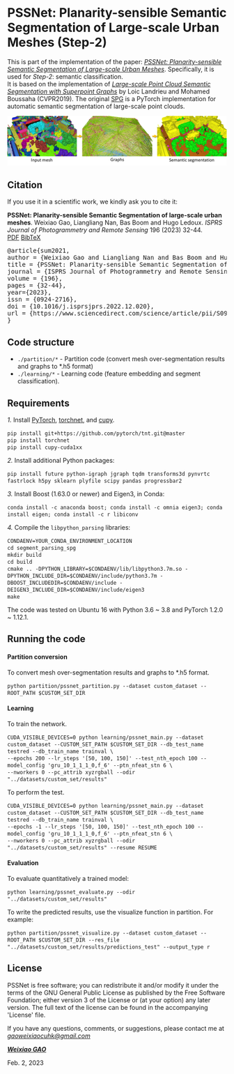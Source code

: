 
# PSSNet: **P**lanarity-sensible **S**emantic **S**egmentation of Large-scale Urban Meshes (Step-2)

This is part of the implementation of the paper: [*PSSNet: Planarity-sensible Semantic Segmentation of Large-scale Urban Meshes*](https://www.sciencedirect.com/science/article/pii/S0924271622003355). 
Specifically, it is used for *Step-2*: semantic classification.    
It is based on the implementation of [*Large-scale Point Cloud Semantic Segmentation with Superpoint Graphs*](https://openaccess.thecvf.com/content_cvpr_2018/papers/Landrieu_Large-Scale_Point_Cloud_CVPR_2018_paper.pdf) by Loic Landrieu and Mohamed Boussaha (CVPR2019).
The original [SPG](https://github.com/loicland/superpoint_graph) is a PyTorch implementation for automatic semantic segmentation of large-scale point clouds.

<div align="center">    
<img src="../images/step2.png" width="800px" />
</div>

## Citation

If you use it in a scientific work, we kindly ask you to cite it:

<div class="filteredelement"><strong>PSSNet: Planarity-sensible Semantic Segmentation of large-scale urban meshes</strong>. Weixiao Gao, Liangliang Nan, Bas Boom and Hugo Ledoux. <em> ISPRS Journal of Photogrammetry and Remote Sensing</em> 196 (2023) 32-44. <br/><a href="https://www.sciencedirect.com/science/article/pii/S0924271622003355"><i class="fas fa-external-link-alt"></i> PDF</a> <a href="#myref" data-toggle="collapse"><i class="fas fa-caret-square-down"></i> BibTeX</a> <div id="myref" class="collapse" tabindex="-1"><pre class="bibtex">@article{sum2021,
author = {Weixiao Gao and Liangliang Nan and Bas Boom and Hugo Ledoux},
title = {PSSNet: Planarity-sensible Semantic Segmentation of large-scale urban meshes},
journal = {ISPRS Journal of Photogrammetry and Remote Sensing},
volume = {196},
pages = {32-44},
year={2023},
issn = {0924-2716},
doi = {10.1016/j.isprsjprs.2022.12.020},
url = {https://www.sciencedirect.com/science/article/pii/S0924271622003355},
}
</pre></div></div>

## Code structure
* `./partition/*` - Partition code (convert mesh over-segmentation results and graphs to *.h5 format)
* `./learning/*` - Learning code (feature embedding and segment classification).

## Requirements 

*1.* Install [PyTorch](https://pytorch.org), [torchnet](https://github.com/pytorch/tnt), and [cupy](https://docs.cupy.dev/en/stable/install.html).
```
pip install git+https://github.com/pytorch/tnt.git@master
pip install torchnet
pip install cupy-cuda1xx
``` 

*2.* Install additional Python packages:
```
pip install future python-igraph jgraph tqdm transforms3d pynvrtc fastrlock h5py sklearn plyfile scipy pandas progressbar2
```

*3.* Install Boost (1.63.0 or newer) and Eigen3, in Conda:<br>
```
conda install -c anaconda boost; conda install -c omnia eigen3; conda install eigen; conda install -c r libiconv
```

*4.* Compile the ```libpython_parsing``` libraries:
```
CONDAENV=YOUR_CONDA_ENVIRONMENT_LOCATION
cd segment_parsing_spg
mkdir build
cd build
cmake .. -DPYTHON_LIBRARY=$CONDAENV/lib/libpython3.7m.so -DPYTHON_INCLUDE_DIR=$CONDAENV/include/python3.7m -DBOOST_INCLUDEDIR=$CONDAENV/include -DEIGEN3_INCLUDE_DIR=$CONDAENV/include/eigen3
make
```
The code was tested on Ubuntu 16 with Python 3.6 ~ 3.8 and PyTorch 1.2.0 ~ 1.12.1.

## Running the code

#### Partition conversion
To convert mesh over-segmentation results and graphs to *.h5 format.
```
python partition/pssnet_partition.py --dataset custom_dataset --ROOT_PATH $CUSTOM_SET_DIR
``` 

#### Learning
To train the network.
```
CUDA_VISIBLE_DEVICES=0 python learning/pssnet_main.py --dataset custom_dataset --CUSTOM_SET_PATH $CUSTOM_SET_DIR --db_test_name testred --db_train_name trainval \
--epochs 200 --lr_steps '[50, 100, 150]' --test_nth_epoch 100 --model_config 'gru_10_1_1_1_0,f_6' --ptn_nfeat_stn 6 \
--nworkers 0 --pc_attrib xyzrgball --odir "../datasets/custom_set/results"
```

To perform the test.
```
CUDA_VISIBLE_DEVICES=0 python learning/pssnet_main.py --dataset custom_dataset --CUSTOM_SET_PATH $CUSTOM_SET_DIR --db_test_name testred --db_train_name trainval \
--epochs -1 --lr_steps '[50, 100, 150]' --test_nth_epoch 100 --model_config 'gru_10_1_1_1_0,f_6' --ptn_nfeat_stn 6 \
--nworkers 0 --pc_attrib xyzrgball --odir "../datasets/custom_set/results" --resume RESUME
```
#### Evaluation

To evaluate quantitatively a trained model: 
```
python learning/pssnet_evaluate.py --odir "../datasets/custom_set/results"
``` 

To write the predicted results, use the visualize function in partition. For example:
```
python partition/pssnet_visualize.py --dataset custom_dataset --ROOT_PATH $CUSTOM_SET_DIR --res_file "../datasets/custom_set/results/predictions_test" --output_type r
```

## License
PSSNet is free software; you can redistribute it and/or modify it under the terms of the 
GNU General Public License as published by the Free Software Foundation; either version 3
of the License or (at your option) any later version. The full text of the license can be
found in the accompanying 'License' file.

If you have any questions, comments, or suggestions, please contact me at <i>gaoweixiaocuhk@gmail.com</i>

[<b><i>Weixiao GAO</i></b>](https://3d.bk.tudelft.nl/weixiao/)

Feb. 2, 2023
